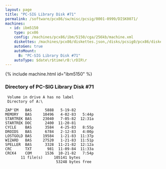 ```yaml
---
layout: page
title: "PC-SIG Library Disk #71"
permalink: /software/pcx86/sw/misc/pcsig/0001-0999/DISK0071/
machines:
  - id: ibm5150
    type: pcx86
    config: /machines/pcx86/ibm/5150/cga/256kb/machine.xml
    diskettes: /machines/pcx86/diskettes.json,/disks/pcsig0/pcx86/diskettes.json
    autoGen: true
    autoMount:
      B: "PC-SIG Library Disk #71"
    autoType: $date\r$time\rB:\rDIR\r
---
```


{% include machine.html id="ibm5150" %}

### Directory of PC-SIG Library Disk #71

     Volume in drive A has no label
     Directory of A:\

    ZAP'EM   BAS      5888   5-19-82
    MEMORY   BAS     10496   4-02-83   5:44p
    STARTREK BAS     23040   7-05-82  12:31a
    STARTREK DOC      2400  11-20-81
    CYCLE    BAS      3584   4-25-83   8:55p
    DROIDS   BAS      6784   2-12-83   4:00p
    LOSTGOLD BAS     19584   1-21-83  11:37p
    WIZARD   BAS     27520   1-21-83  11:51p
    SPELLER  BAS      3328  11-21-82  12:12a
    CRC      TXT       981  11-09-84  11:33a
    CRCK4    COM      1536  10-21-82   7:54p
           11 file(s)     105141 bytes
                           53248 bytes free

